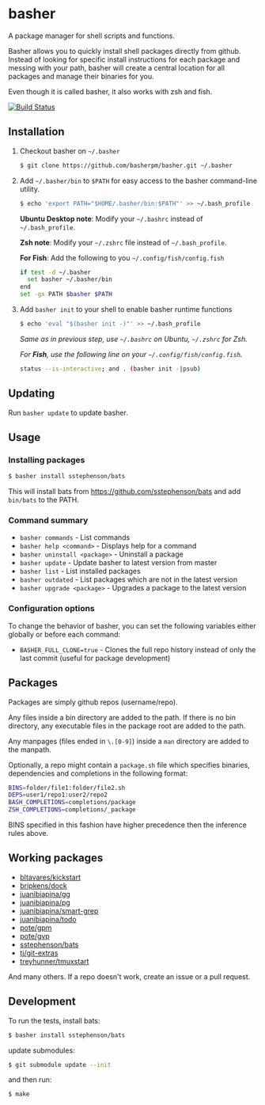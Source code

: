 # basher

A package manager for shell scripts and functions.

Basher allows you to quickly install shell packages directly from github.
Instead of looking for specific install instructions for each package and
messing with your path, basher will create a central location for all packages
and manage their binaries for you.

Even though it is called basher, it also works with zsh and fish.

[![Build Status](https://travis-ci.org/basherpm/basher.svg?branch=master)](https://travis-ci.org/basherpm/basher)

## Installation

1. Checkout basher on `~/.basher`

    ~~~ sh
    $ git clone https://github.com/basherpm/basher.git ~/.basher
    ~~~

2. Add `~/.basher/bin` to `$PATH` for easy access to the basher command-line utility.

    ~~~ sh
    $ echo 'export PATH="$HOME/.basher/bin:$PATH"' >> ~/.bash_profile
    ~~~

    **Ubuntu Desktop note**: Modify your `~/.bashrc` instead of `~/.bash_profile`.

    **Zsh note**: Modify your `~/.zshrc` file instead of `~/.bash_profile`.

    **For Fish**: Add the following to you `~/.config/fish/config.fish`

    ~~~ sh
    if test -d ~/.basher
      set basher ~/.basher/bin
    end
    set -gx PATH $basher $PATH
    ~~~

3. Add `basher init` to your shell to enable basher runtime functions

    ~~~ sh
    $ echo 'eval "$(basher init -)"' >> ~/.bash_profile
    ~~~

    _Same as in previous step, use `~/.bashrc` on Ubuntu, `~/.zshrc` for Zsh._

    _For **Fish**, use the following line on your `~/.config/fish/config.fish`._

    ~~~ sh
    status --is-interactive; and . (basher init -|psub)
    ~~~

## Updating

Run `basher update` to update basher.

## Usage

### Installing packages

~~~ sh
$ basher install sstephenson/bats
~~~

This will install bats from https://github.com/sstephenson/bats and add `bin/bats` to the PATH.

### Command summary

- `basher commands` - List commands
- `basher help <command>` - Displays help for a command
- `basher uninstall <package>` - Uninstall a package
- `basher update` - Update basher to latest version from master
- `basher list` - List installed packages
- `basher outdated` - List packages which are not in the latest version
- `basher upgrade <package>` - Upgrades a package to the latest version

### Configuration options

To change the behavior of basher, you can set the following variables either
globally or before each command:

- `BASHER_FULL_CLONE=true` - Clones the full repo history instead of only the last commit (useful for package development)

## Packages

Packages are simply github repos (username/repo).

Any files inside a bin directory are added to the path. If there is no bin
directory, any executable files in the package root are added to the path.

Any manpages (files ended in `\.[0-9]`) inside a `man` directory are added
to the manpath.

Optionally, a repo might contain a `package.sh` file which specifies binaries,
dependencies and completions in the following format:

~~~ sh
BINS=folder/file1:folder/file2.sh
DEPS=user1/repo1:user2/repo2
BASH_COMPLETIONS=completions/package
ZSH_COMPLETIONS=completions/_package
~~~

BINS specified in this fashion have higher precedence then the inference rules
above.

## Working packages

- [bltavares/kickstart](https://github.com/bltavares/kickstart)
- [bripkens/dock](https://github.com/bripkens/dock)
- [juanibiapina/gg](https://github.com/juanibiapina/gg)
- [juanibiapina/pg](https://github.com/juanibiapina/pg)
- [juanibiapina/smart-grep](https://github.com/juanibiapina/smart-grep)
- [juanibiapina/todo](https://github.com/juanibiapina/todo)
- [pote/gpm](https://github.com/pote/gpm)
- [pote/gvp](https://github.com/pote/gvp)
- [sstephenson/bats](https://github.com/sstephenson/bats)
- [tj/git-extras](https://github.com/tj/git-extras)
- [treyhunner/tmuxstart](https://github.com/treyhunner/tmuxstart)

And many others. If a repo doesn't work, create an issue or a pull request.

## Development

To run the tests, install bats:

~~~ sh
$ basher install sstephenson/bats
~~~

update submodules:

~~~ sh
$ git submodule update --init
~~~

and then run:

~~~ sh
$ make
~~~
